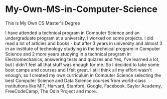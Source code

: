 # My-Own-MS-in-Computer-Science
This is My Own CS Master's Degree


I have attended a technical program in Computer Science and an undergraduate program at a university. I worked on some projects. I did read a lot of articles and books - but after 3 years in university and almost 3 in an institute of technology studying in the technical program in Computer Science and 2 more years studying in a technical program in Electromechanics, answering tests and quizzes and Yes, I've learned a lot, but I didn't feel all that stuff was enough for me. So I decided to take some boot camps and courses and I felt great. I still think all my effort wasn't enough, so I created my own curriculum in Computer Science selecting the best Computer Science and Data Science courses from world-class institutions like MIT, Harvard, Stanford, Google, Facebook, Saylor Academy, FreeCodeCamp, The Odin Project and more.
